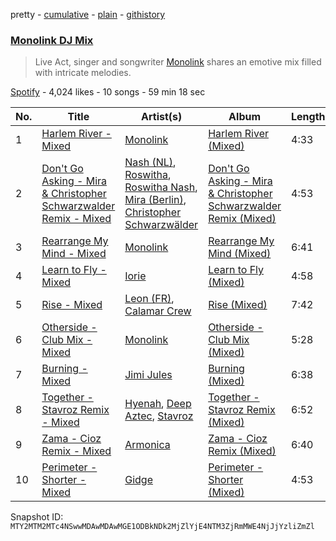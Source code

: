 pretty - [cumulative](/playlists/cumulative/37i9dQZF1DX47wsEQpT8zp.md) - [plain](/playlists/plain/37i9dQZF1DX47wsEQpT8zp) - [githistory](https://github.githistory.xyz/mackorone/spotify-playlist-archive/blob/main/playlists/plain/37i9dQZF1DX47wsEQpT8zp)

### [Monolink DJ Mix](https://open.spotify.com/playlist/37i9dQZF1DX47wsEQpT8zp)

> Live Act, singer and songwriter <a href="spotify:artist:2I4hRNCYkPKJQlkoEZKjYx ">Monolink</a> shares an emotive mix filled with intricate melodies.

[Spotify](https://open.spotify.com/user/spotify) - 4,024 likes - 10 songs - 59 min 18 sec

| No. | Title | Artist(s) | Album | Length |
|---|---|---|---|---|
| 1 | [Harlem River \- Mixed](https://open.spotify.com/track/6Xtaz2hRCZXafc2Cit4IzK) | [Monolink](https://open.spotify.com/artist/2I4hRNCYkPKJQlkoEZKjYx) | [Harlem River \(Mixed\)](https://open.spotify.com/album/5HLgmo5x4OZTQEMLnUnhEh) | 4:33 |
| 2 | [Don't Go Asking \- Mira & Christopher Schwarzwalder Remix \- Mixed](https://open.spotify.com/track/5uw2gRTqmjhBGs7V33bHPt) | [Nash \(NL\)](https://open.spotify.com/artist/1oZ9VaYo9aRLk0myoEr0Je), [Roswitha](https://open.spotify.com/artist/3S7xRyDELQRBHJwdqC25ZT), [Roswitha Nash](https://open.spotify.com/artist/1FbEK4vAkcgk8Iraf75d6S), [Mira \(Berlin\)](https://open.spotify.com/artist/6p31dmLI4jnatyEQmrVPDc), [Christopher Schwarzwälder](https://open.spotify.com/artist/11i3tISGuOUmWFuXTRNrtD) | [Don't Go Asking \- Mira & Christopher Schwarzwalder Remix \(Mixed\)](https://open.spotify.com/album/2MET0yIcFQJtMgSXPKDjiI) | 4:53 |
| 3 | [Rearrange My Mind \- Mixed](https://open.spotify.com/track/74PKIwAm85jGUyMsS1iBXh) | [Monolink](https://open.spotify.com/artist/2I4hRNCYkPKJQlkoEZKjYx) | [Rearrange My Mind \(Mixed\)](https://open.spotify.com/album/6GE4pYUnhpkj6phssC1E22) | 6:41 |
| 4 | [Learn to Fly \- Mixed](https://open.spotify.com/track/3Q2bQL93sVpG3sE3YYFa39) | [Iorie](https://open.spotify.com/artist/1ruewEJphCPPAOSjowo9AH) | [Learn to Fly \(Mixed\)](https://open.spotify.com/album/464g7setJdQIRVtPIGAZwP) | 4:58 |
| 5 | [Rise \- Mixed](https://open.spotify.com/track/36JCG0cpJXWLCw11JhJwqj) | [Leon \(FR\)](https://open.spotify.com/artist/0OUY2dHEjLzNhvAbBD3Ouj), [Calamar Crew](https://open.spotify.com/artist/28Tqd0YiUZ7fWNvikZjAiN) | [Rise \(Mixed\)](https://open.spotify.com/album/5qimOJGnwaAMfIF82uqu9F) | 7:42 |
| 6 | [Otherside \- Club Mix \- Mixed](https://open.spotify.com/track/2Gfmy2JiBBUWxbdF4E9Kth) | [Monolink](https://open.spotify.com/artist/2I4hRNCYkPKJQlkoEZKjYx) | [Otherside \- Club Mix \(Mixed\)](https://open.spotify.com/album/5UGG8sK75c4LzzYCiDMxcS) | 5:28 |
| 7 | [Burning \- Mixed](https://open.spotify.com/track/3uy1rrD3z085wMhQvKul2R) | [Jimi Jules](https://open.spotify.com/artist/6RsLLSkSTcL4YrvgRcBTQd) | [Burning \(Mixed\)](https://open.spotify.com/album/0SQISn8ssFAXhUv0tAMD32) | 6:38 |
| 8 | [Together \- Stavroz Remix \- Mixed](https://open.spotify.com/track/28pxoqWoN23XHbLsLwIRsO) | [Hyenah](https://open.spotify.com/artist/1YUlJfwsUoerJd3mCK6Ccu), [Deep Aztec](https://open.spotify.com/artist/5getpnTxZMpYRlfyXOjQQw), [Stavroz](https://open.spotify.com/artist/7su1fG75ZwXHA6ei9Zcy7T) | [Together \- Stavroz Remix \(Mixed\)](https://open.spotify.com/album/5GJVnJPl7nBZJkuLkABAn3) | 6:52 |
| 9 | [Zama \- Cioz Remix \- Mixed](https://open.spotify.com/track/1jE5c03zCL1IDP8Yqq1C5I) | [Armonica](https://open.spotify.com/artist/6EnmXQhQQvFYrWorH0Duoy) | [Zama \- Cioz Remix \(Mixed\)](https://open.spotify.com/album/0YbcGkGRHoN18bJt8cOmwO) | 6:40 |
| 10 | [Perimeter \- Shorter \- Mixed](https://open.spotify.com/track/6SbxEIVe8dbjkIpwrAxaGC) | [Gidge](https://open.spotify.com/artist/7aibxFH8hIlSUlXgshCgAP) | [Perimeter \- Shorter \(Mixed\)](https://open.spotify.com/album/71MkqWlit7yQkqWPkqkJyI) | 4:53 |

Snapshot ID: `MTY2MTM2MTc4NSwwMDAwMDAwMGE1ODBkNDk2MjZlYjE4NTM3ZjRmMWE4NjJjYzliZmZl`
